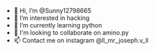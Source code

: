 - 👋 Hi, I’m @Sunny12798665
- 👀 I’m interested in hacking
- 🌱 I’m currently learning python
- 💞️ I'm looking to collaborate on amino.py
- 📫 Contact me on instagram @ll_mr_joseph.v_ll
